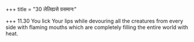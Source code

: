 +++
title = "30 लेलिह्यसे ग्रसमानः"

+++
11.30 You lick Your lips while devouring all the creatures from every
side with flaming mouths which are completely filling the entire world
with heat.
